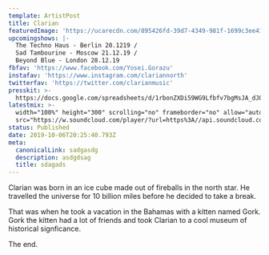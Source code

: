 ```yaml
---
template: ArtistPost
title: Clarian
featuredImage: 'https://ucarecdn.com/895426fd-39d7-4349-981f-1699c3ee410c/'
upcomingshows: |-
  The Techno Haus - Berlin 20.1219 /
  Sad Tambourine - Moscow 21.12.19 /
  Beyond Blue - London 28.12.19
fbfav: 'https://www.facebook.com/Yosei.Gorazu'
instafav: 'https://www.instagram.com/clariannorth'
twitterfav: 'https://twitter.com/clarianmusic'
presskit: >-
  https://docs.google.com/spreadsheets/d/1rbonZXDi59WG9Lfbfv7bgMsJA_dJOu4LAWhcYxstqHo/edit#gid=0
latestmix: >-
  width="100%" height="300" scrolling="no" frameborder="no" allow="autoplay"
  src="https://w.soundcloud.com/player/?url=https%3A//api.soundcloud.com/tracks/679794170&color=%23ff5500&auto_play=false&hide_related=false&show_comments=true&show_user=true&show_reposts=false&show_teaser=true&visual=true"></iframe>
status: Published
date: 2019-10-06T20:25:40.793Z
meta:
  canonicalLink: sadgasdg
  description: asdgdsag
  title: sdagads
---
```

Clarian was born in an ice cube made out of fireballs in the north star. He travelled the universe for 10 billion miles before he decided to take a break. 



That was when he took a vacation in the Bahamas with a kitten named Gork. Gork the kitten had a lot of friends and took Clarian to a cool museum of historical signficance. 



The end.
